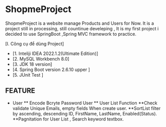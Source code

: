 # ShopmeProject
ShopmeProject is a website manage Products and Users for Now. It is a project still in processing, still countinue develeping , It is my first project i decided to use SpringBoot ,Spring MVC framework to practice.

[I. Công cụ để dùng Project]
- [1. Inteliji IDEA 2022.1.2(Ultimate Edition)]
- [2. MySQL Workbench 8.0]
- [3. JDK 18 version]
- [4. Spring Boot version 2.6.10 upper ]
- [5. JUnit Test ]

## FEATURE
* User
  ** Encode Bcryte Password User
  ** User List Function
  **Check validate Unique Emails, empty fields When create user.
  **SortList filter by ascending, descending ID, FirstName, LastName, Enabled(Status).
  **Pagnitation for User List , Search keyword textbox. 
 

